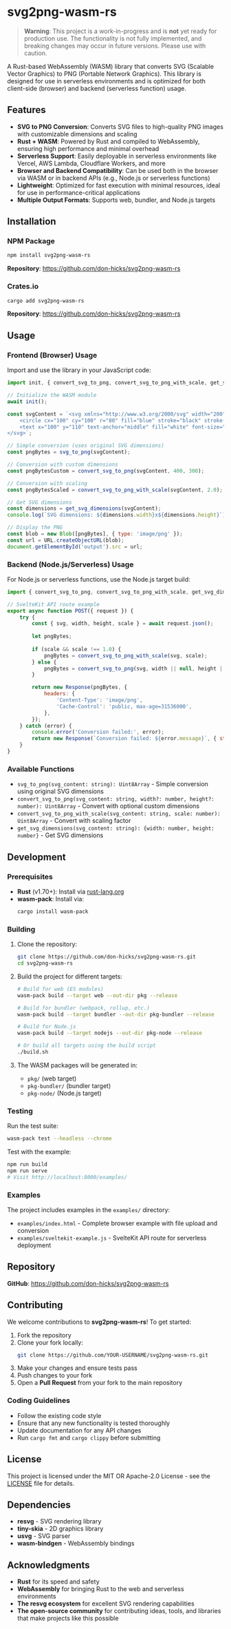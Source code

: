 # **svg2png-wasm-rs**

> **Warning**: This project is a work-in-progress and is **not** yet ready for production use. The functionality is not fully implemented, and breaking changes may occur in future versions. Please use with caution.

A Rust-based WebAssembly (WASM) library that converts SVG (Scalable Vector Graphics) to PNG (Portable Network Graphics). This library is designed for use in serverless environments and is optimized for both client-side (browser) and backend (serverless function) usage.

## **Features**

- **SVG to PNG Conversion**: Converts SVG files to high-quality PNG images with customizable dimensions and scaling
- **Rust + WASM**: Powered by Rust and compiled to WebAssembly, ensuring high performance and minimal overhead
- **Serverless Support**: Easily deployable in serverless environments like Vercel, AWS Lambda, Cloudflare Workers, and more
- **Browser and Backend Compatibility**: Can be used both in the browser via WASM or in backend APIs (e.g., Node.js or serverless functions)
- **Lightweight**: Optimized for fast execution with minimal resources, ideal for use in performance-critical applications
- **Multiple Output Formats**: Supports web, bundler, and Node.js targets

## **Installation**

### **NPM Package**
```bash
npm install svg2png-wasm-rs
```

**Repository**: https://github.com/don-hicks/svg2png-wasm-rs

### **Crates.io**
```bash
cargo add svg2png-wasm-rs
```

**Repository**: https://github.com/don-hicks/svg2png-wasm-rs

## **Usage**

### **Frontend (Browser) Usage**

Import and use the library in your JavaScript code:

```javascript
import init, { convert_svg_to_png, convert_svg_to_png_with_scale, get_svg_dimensions, svg_to_png } from 'svg2png-wasm-rs';

// Initialize the WASM module
await init();

const svgContent = `<svg xmlns="http://www.w3.org/2000/svg" width="200" height="200" viewBox="0 0 200 200">
    <circle cx="100" cy="100" r="80" fill="blue" stroke="black" stroke-width="2"/>
    <text x="100" y="110" text-anchor="middle" fill="white" font-size="20">Hello SVG!</text>
</svg>`;

// Simple conversion (uses original SVG dimensions)
const pngBytes = svg_to_png(svgContent);

// Conversion with custom dimensions
const pngBytesCustom = convert_svg_to_png(svgContent, 400, 300);

// Conversion with scaling
const pngBytesScaled = convert_svg_to_png_with_scale(svgContent, 2.0);

// Get SVG dimensions
const dimensions = get_svg_dimensions(svgContent);
console.log(`SVG dimensions: ${dimensions.width}x${dimensions.height}`);

// Display the PNG
const blob = new Blob([pngBytes], { type: 'image/png' });
const url = URL.createObjectURL(blob);
document.getElementById('output').src = url;
```

### **Backend (Node.js/Serverless) Usage**

For Node.js or serverless functions, use the Node.js target build:

```javascript
import { convert_svg_to_png, convert_svg_to_png_with_scale, get_svg_dimensions } from 'svg2png-wasm-rs';

// SvelteKit API route example
export async function POST({ request }) {
    try {
        const { svg, width, height, scale } = await request.json();
        
        let pngBytes;
        
        if (scale && scale !== 1.0) {
            pngBytes = convert_svg_to_png_with_scale(svg, scale);
        } else {
            pngBytes = convert_svg_to_png(svg, width || null, height || null);
        }

        return new Response(pngBytes, {
            headers: {
                'Content-Type': 'image/png',
                'Cache-Control': 'public, max-age=31536000',
            },
        });
    } catch (error) {
        console.error('Conversion failed:', error);
        return new Response(`Conversion failed: ${error.message}`, { status: 500 });
    }
}
```

### **Available Functions**

- `svg_to_png(svg_content: string): Uint8Array` - Simple conversion using original SVG dimensions
- `convert_svg_to_png(svg_content: string, width?: number, height?: number): Uint8Array` - Convert with optional custom dimensions  
- `convert_svg_to_png_with_scale(svg_content: string, scale: number): Uint8Array` - Convert with scaling factor
- `get_svg_dimensions(svg_content: string): {width: number, height: number}` - Get SVG dimensions

## **Development**

### **Prerequisites**

- **Rust** (v1.70+): Install via [rust-lang.org](https://www.rust-lang.org/)
- **wasm-pack**: Install via:
  ```bash
  cargo install wasm-pack
  ```

### **Building**

1. Clone the repository:
   ```bash
   git clone https://github.com/don-hicks/svg2png-wasm-rs.git
   cd svg2png-wasm-rs
   ```

2. Build the project for different targets:
   ```bash
   # Build for web (ES modules)
   wasm-pack build --target web --out-dir pkg --release
   
   # Build for bundler (webpack, rollup, etc.)
   wasm-pack build --target bundler --out-dir pkg-bundler --release
   
   # Build for Node.js
   wasm-pack build --target nodejs --out-dir pkg-node --release
   
   # Or build all targets using the build script
   ./build.sh
   ```

3. The WASM packages will be generated in:
   - `pkg/` (web target)
   - `pkg-bundler/` (bundler target)  
   - `pkg-node/` (Node.js target)

### **Testing**

Run the test suite:
```bash
wasm-pack test --headless --chrome
```

Test with the example:
```bash
npm run build
npm run serve
# Visit http://localhost:8000/examples/
```

### **Examples**

The project includes examples in the `examples/` directory:

- `examples/index.html` - Complete browser example with file upload and conversion
- `examples/sveltekit-example.js` - SvelteKit API route for serverless deployment

## **Repository**

**GitHub**: https://github.com/don-hicks/svg2png-wasm-rs

## **Contributing**

We welcome contributions to **svg2png-wasm-rs**! To get started:

1. Fork the repository
2. Clone your fork locally:
   ```bash
   git clone https://github.com/YOUR-USERNAME/svg2png-wasm-rs.git
   ```
3. Make your changes and ensure tests pass
4. Push changes to your fork
5. Open a **Pull Request** from your fork to the main repository

### **Coding Guidelines**

- Follow the existing code style
- Ensure that any new functionality is tested thoroughly
- Update documentation for any API changes
- Run `cargo fmt` and `cargo clippy` before submitting

## **License**

This project is licensed under the MIT OR Apache-2.0 License - see the [LICENSE](LICENSE) file for details.

## **Dependencies**

- **resvg** - SVG rendering library
- **tiny-skia** - 2D graphics library
- **usvg** - SVG parser
- **wasm-bindgen** - WebAssembly bindings

## **Acknowledgments**

- **Rust** for its speed and safety
- **WebAssembly** for bringing Rust to the web and serverless environments
- **The resvg ecosystem** for excellent SVG rendering capabilities
- **The open-source community** for contributing ideas, tools, and libraries that make projects like this possible
